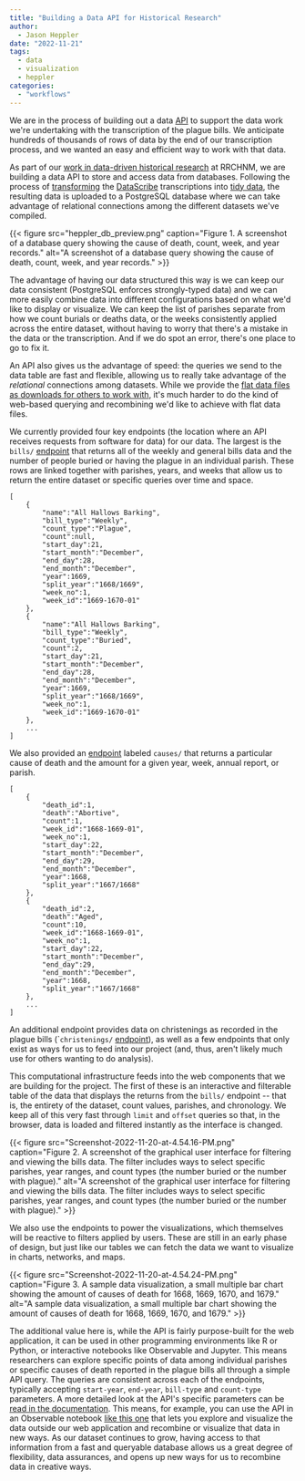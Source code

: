 ```yaml
---
title: "Building a Data API for Historical Research"
author:
  - Jason Heppler
date: "2022-11-21"
tags:
  - data
  - visualization
  - heppler
categories:
  - "workflows"
---
```


We are in the process of building out a data [API](https://en.wikipedia.org/wiki/API) to support the data work we're undertaking with the transcription of the plague bills. We anticipate hundreds of thousands of rows of data by the end of our transcription process, and we wanted an easy and efficient way to work with that data.

As part of our [work in data-driven historical research](https://rrchnm.org/news/rrchnms-custom-api-for-data-driven-projects/) at RRCHNM, we are building a data API to store and access data from databases. Following the process of [transforming](https://github.com/chnm/bom/tree/main/scripts/bomr) the [DataScribe](https://datascribe.tech/) transcriptions into [tidy data](https://cran.r-project.org/web/packages/tidyr/vignettes/tidy-data.html), the resulting data is uploaded to a PostgreSQL database where we can take advantage of relational connections among the different datasets we've compiled.

{{< figure src="heppler_db_preview.png" caption="Figure 1. A screenshot of a database query showing the cause of death, count, week, and year records." alt="A screenshot of a database query showing the cause of death, count, week, and year records." >}}

The advantage of having our data structured this way is we can keep our data consistent (PostgreSQL enforces strongly-typed data) and we can more easily combine data into different configurations based on what we'd like to display or visualize. We can keep the list of parishes separate from how we count burials or deaths data, or the weeks consistently applied across the entire dataset, without having to worry that there's a mistake in the data or the transcription. And if we do spot an error, there's one place to go to fix it.

An API also gives us the advantage of speed: the queries we send to the data table are fast and flexible, allowing us to really take advantage of the _relational_ connections among datasets. While we provide the [flat data files as downloads for others to work with](https://github.com/chnm/bom), it's much harder to do the kind of web-based querying and recombining we'd like to achieve with flat data files.

We currently provided four key endpoints (the location where an API receives requests from software for data) for our data. The largest is the `bills/` [endpoint](https://data.chnm.org/bom/bills?start-year=1648&end-year=1754&bill-type=All&count-type=All&limit=50&offset=0) that returns all of the weekly and general bills data and the number of people buried or having the plague in an individual parish. These rows are linked together with parishes, years, and weeks that allow us to return the entire dataset or specific queries over time and space.

```
[
    {
        "name":"All Hallows Barking",
        "bill_type":"Weekly",
        "count_type":"Plague",
        "count":null,
        "start_day":21,
        "start_month":"December",
        "end_day":28,
        "end_month":"December",
        "year":1669,
        "split_year":"1668/1669",
        "week_no":1,
        "week_id":"1669-1670-01"
    },
    {
        "name":"All Hallows Barking",
        "bill_type":"Weekly",
        "count_type":"Buried",
        "count":2,
        "start_day":21,
        "start_month":"December",
        "end_day":28,
        "end_month":"December",
        "year":1669,
        "split_year":"1668/1669",
        "week_no":1,
        "week_id":"1669-1670-01"
    },
    ...
]
```

We also provided an [endpoint](https://data.chnm.org/bom/causes?start-year=1648&end-year=1754&limit=50&offset=0) labeled `causes/` that returns a particular cause of death and the amount for a given year, week, annual report, or parish.

```
[
    {
        "death_id":1,
        "death":"Abortive",
        "count":1,
        "week_id":"1668-1669-01",
        "week_no":1,
        "start_day":22,
        "start_month":"December",
        "end_day":29,
        "end_month":"December",
        "year":1668,
        "split_year":"1667/1668"
    },
    {
        "death_id":2,
        "death":"Aged",
        "count":10,
        "week_id":"1668-1669-01",
        "week_no":1,
        "start_day":22,
        "start_month":"December",
        "end_day":29,
        "end_month":"December",
        "year":1668,
        "split_year":"1667/1668"
    },
    ...
]
```

An additional endpoint provides data on christenings as recorded in the plague bills (\``christenings/` [endpoint](http://data.chnm.org/bom/christenings?start-year=1669&end-year=1754&limit=50&offset=0)), as well as a few endpoints that only exist as ways for us to feed into our project (and, thus, aren't likely much use for others wanting to do analysis).

This computational infrastructure feeds into the web components that we are building for the project. The first of these is an interactive and filterable table of the data that displays the returns from the `bills/` endpoint -- that is, the entirety of the dataset, count values, parishes, and chronology. We keep all of this very fast through `limit` and `offset` queries so that, in the browser, data is loaded and filtered instantly as the interface is changed.

{{< figure src="Screenshot-2022-11-20-at-4.54.16-PM.png" caption="Figure 2. A screenshot of the graphical user interface for filtering and viewing the bills data. The filter includes ways to select specific parishes, year ranges, and count types (the number buried or the number with plague)." alt="A screenshot of the graphical user interface for filtering and viewing the bills data. The filter includes ways to select specific parishes, year ranges, and count types (the number buried or the number with plague)." >}}

We also use the endpoints to power the visualizations, which themselves will be reactive to filters applied by users. These are still in an early phase of design, but just like our tables we can fetch the data we want to visualize in charts, networks, and maps.

{{< figure src="Screenshot-2022-11-20-at-4.54.24-PM.png" caption="Figure 3. A sample data visualization, a small multiple bar chart showing the amount of causes of death for 1668, 1669, 1670, and 1679." alt="A sample data visualization, a small multiple bar chart showing the amount of causes of death for 1668, 1669, 1670, and 1679." >}}

The additional value here is, while the API is fairly purpose-built for the web application, it can be used in other programming environments like R or Python, or interactive notebooks like Observable and Jupyter. This means researchers can explore specific points of data among individual parishes or specific causes of death reported in the plague bills all through a simple API query. The queries are consistent across each of the endpoints, typically accepting `start-year`, `end-year`, `bill-type` and `count-type` parameters. A more detailed look at the API's specific parameters can be [read in the documentation](https://github.com/chnm/bom/blob/main/api-docs/api-reference.md). This means, for example, you can use the API in an Observable notebook [like this one](https://observablehq.com/d/7adb8b95df5d51a9) that lets you explore and visualize the data outside our web application and recombine or visualize that data in new ways. As our dataset continues to grow, having access to that information from a fast and queryable database allows us a great degree of flexibility, data assurances, and opens up new ways for us to recombine data in creative ways.
